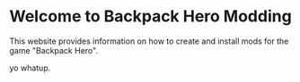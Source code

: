 # Welcome to Backpack Hero Modding

This website provides information on how to create and install mods for the game "Backpack Hero".

yo whatup.